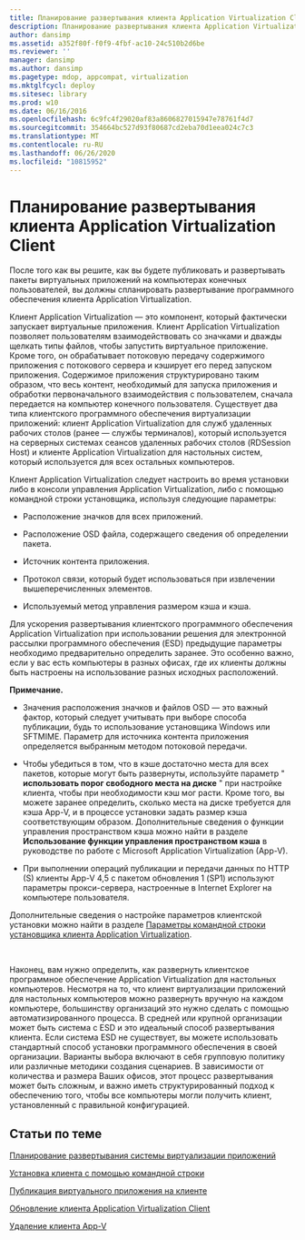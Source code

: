 ```yaml
---
title: Планирование развертывания клиента Application Virtualization Client
description: Планирование развертывания клиента Application Virtualization Client
author: dansimp
ms.assetid: a352f80f-f0f9-4fbf-ac10-24c510b2d6be
ms.reviewer: ''
manager: dansimp
ms.author: dansimp
ms.pagetype: mdop, appcompat, virtualization
ms.mktglfcycl: deploy
ms.sitesec: library
ms.prod: w10
ms.date: 06/16/2016
ms.openlocfilehash: 6c9fc4f29020af83a8606827015947e78761f4d7
ms.sourcegitcommit: 354664bc527d93f80687cd2eba70d1eea024c7c3
ms.translationtype: MT
ms.contentlocale: ru-RU
ms.lasthandoff: 06/26/2020
ms.locfileid: "10815952"
---
```

# Планирование развертывания клиента Application Virtualization Client


После того как вы решите, как вы будете публиковать и развертывать пакеты виртуальных приложений на компьютерах конечных пользователей, вы должны спланировать развертывание программного обеспечения клиента Application Virtualization.

Клиент Application Virtualization — это компонент, который фактически запускает виртуальные приложения. Клиент Application Virtualization позволяет пользователям взаимодействовать со значками и дважды щелкать типы файлов, чтобы запустить виртуальное приложение. Кроме того, он обрабатывает потоковую передачу содержимого приложения с потокового сервера и кэширует его перед запуском приложения. Содержимое приложения структурировано таким образом, что весь контент, необходимый для запуска приложения и обработки первоначального взаимодействия с пользователем, сначала передается на компьютер конечного пользователя. Существует два типа клиентского программного обеспечения виртуализации приложений: клиент Application Virtualization для служб удаленных рабочих столов (ранее — службы терминалов), который используется на серверных системах сеансов удаленных рабочих столов (RDSession Host) и клиенте Application Virtualization для настольных систем, который используется для всех остальных компьютеров.

Клиент Application Virtualization следует настроить во время установки либо в консоли управления Application Virtualization, либо с помощью командной строки установщика, используя следующие параметры:

-   Расположение значков для всех приложений.

-   Расположение OSD файла, содержащего сведения об определении пакета.

-   Источник контента приложения.

-   Протокол связи, который будет использоваться при извлечении вышеперечисленных элементов.

-   Используемый метод управления размером кэша и кэша.

Для ускорения развертывания клиентского программного обеспечения Application Virtualization при использовании решения для электронной рассылки программного обеспечения (ESD) предыдущие параметры необходимо предварительно определить заранее. Это особенно важно, если у вас есть компьютеры в разных офисах, где их клиенты должны быть настроены на использование разных исходных расположений.

**Примечание.**  
-   Значения расположения значков и файлов OSD — это важный фактор, который следует учитывать при выборе способа публикации, будь то использование установщика Windows или SFTMIME. Параметр для источника контента приложения определяется выбранным методом потоковой передачи.

-   Чтобы убедиться в том, что в кэше достаточно места для всех пакетов, которые могут быть развернуты, используйте параметр " **использовать порог свободного места на диске** " при настройке клиента, чтобы при необходимости кэш мог расти. Кроме того, вы можете заранее определить, сколько места на диске требуется для кэша App-V, и в процессе установки задать размер кэша соответствующим образом. Дополнительные сведения о функции управления пространством кэша можно найти в разделе **Использование функции управления пространством кэша** в руководстве по работе с Microsoft Application Virtualization (App-V).

-   При выполнении операций публикации и передачи данных по HTTP (S) клиенты App-V 4,5 с пакетом обновления 1 (SP1) используют параметры прокси-сервера, настроенные в Internet Explorer на компьютере пользователя.

Дополнительные сведения о настройке параметров клиентской установки можно найти в разделе [Параметры командной строки установщика клиента Application Virtualization](application-virtualization-client-installer-command-line-parameters.md).

 

Наконец, вам нужно определить, как развернуть клиентское программное обеспечение Application Virtualization для настольных компьютеров. Несмотря на то, что клиент виртуализации приложений для настольных компьютеров можно развернуть вручную на каждом компьютере, большинству организаций это нужно сделать с помощью автоматизированного процесса. В средней или крупной организации может быть система с ESD и это идеальный способ развертывания клиента. Если система ESD не существует, вы можете использовать стандартный способ установки программного обеспечения в своей организации. Варианты выбора включают в себя групповую политику или различные методики создания сценариев. В зависимости от количества и размера Ваших офисов, этот процесс развертывания может быть сложным, и важно иметь структурированный подход к обеспечению того, чтобы все компьютеры могли получить клиент, установленный с правильной конфигурацией.

## Статьи по теме


[Планирование развертывания системы виртуализации приложений](planning-for-application-virtualization-system-deployment.md)

[Установка клиента с помощью командной строки](how-to-install-the-client-by-using-the-command-line-new.md)

[Публикация виртуального приложения на клиенте](how-to-publish-a-virtual-application-on-the-client.md)

[Обновление клиента Application Virtualization Client](how-to-upgrade-the-application-virtualization-client.md)

[Удаление клиента App-V](how-to-uninstall-the-app-v-client.md)

 

 





